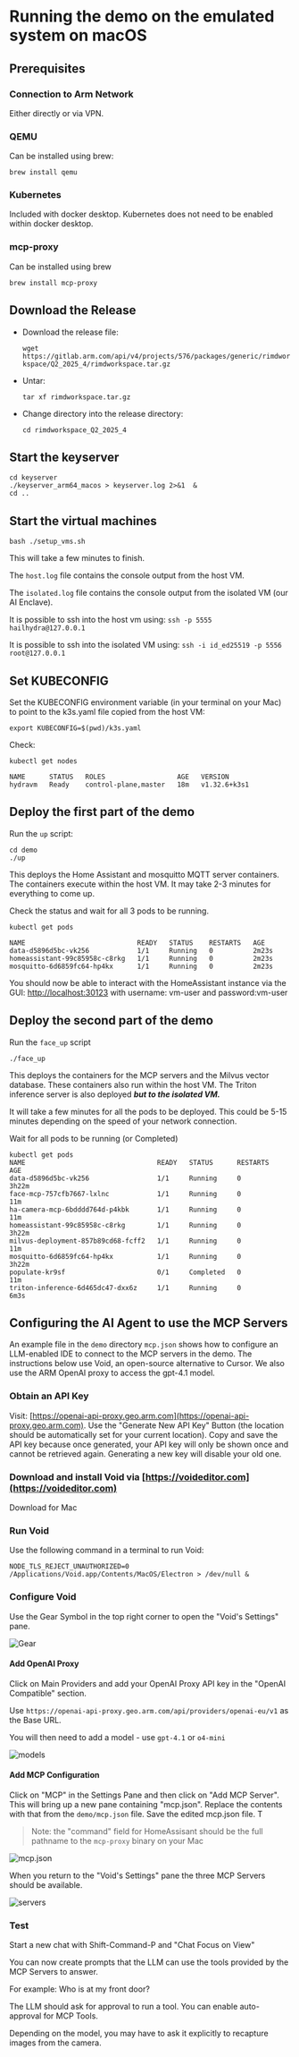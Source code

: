 # Running the demo on the emulated system on macOS

## Prerequisites

### Connection to Arm Network

Either directly or via VPN.


### QEMU

Can be installed using brew:

  `brew install qemu`

### Kubernetes

Included with docker desktop. Kubernetes does not need to be enabled within docker desktop.

### mcp-proxy

Can be installed using brew

```
brew install mcp-proxy
```


## Download the Release

* Download the release file:

  `wget https://gitlab.arm.com/api/v4/projects/576/packages/generic/rimdworkspace/Q2_2025_4/rimdworkspace.tar.gz`

* Untar:

  `tar xf rimdworkspace.tar.gz`

* Change directory into the release directory:

  `cd rimdworkspace_Q2_2025_4`


##  Start the keyserver

  ```
  cd keyserver
  ./keyserver_arm64_macos > keyserver.log 2>&1  &
  cd ..
  ```


## Start the virtual machines 

  `bash ./setup_vms.sh`
  
  This will take a few minutes to finish. 
  
  The `host.log` file contains the console output from the host VM.
  
  The `isolated.log` file contains the console output from the isolated VM (our AI Enclave).
 

  It is possible to ssh into the host vm using: `ssh -p 5555 hailhydra@127.0.0.1`

  It is possible to ssh into the isolated VM using: `ssh -i id_ed25519 -p 5556 root@127.0.0.1`
  
 
 
 
  
## Set KUBECONFIG 

Set the KUBECONFIG environment variable (in your terminal on your Mac) to point to the k3s.yaml file copied from the host VM:

`export KUBECONFIG=$(pwd)/k3s.yaml`


Check:

```
kubectl get nodes

NAME      STATUS   ROLES                  AGE   VERSION
hydravm   Ready    control-plane,master   18m   v1.32.6+k3s1
```


## Deploy the first part of the demo

Run the `up` script:

```
cd demo
./up
```

This deploys the Home Assistant and mosquitto MQTT server containers. The containers execute within the host VM.
It may take 2-3 minutes for everything to come up.

Check the status and wait for all 3 pods to be running.

```
kubectl get pods

NAME                            READY   STATUS    RESTARTS   AGE
data-d5896d5bc-vk256            1/1     Running   0          2m23s
homeassistant-99c85958c-c8rkg   1/1     Running   0          2m23s
mosquitto-6d6859fc64-hp4kx      1/1     Running   0          2m23s
```

You should now be able to interact with the HomeAssistant instance via the GUI: [http://localhost:30123](http://localhost:30123) with username: vm-user and password:vm-user



## Deploy the second part of the demo

Run the `face_up` script

```
./face_up
```

This deploys the containers for the MCP servers and the Milvus vector database. These containers also run within the host VM.
The Triton inference server is also deployed ***but to the isolated VM.***

It will take a few minutes for all the pods to be deployed. This could be 5-15 minutes depending on the speed of your network connection. 

Wait for all pods to be running (or Completed)

```
kubectl get pods
NAME                                 READY   STATUS      RESTARTS   AGE
data-d5896d5bc-vk256                 1/1     Running     0          3h22m
face-mcp-757cfb7667-lxlnc            1/1     Running     0          11m
ha-camera-mcp-6bdddd764d-p4kbk       1/1     Running     0          11m
homeassistant-99c85958c-c8rkg        1/1     Running     0          3h22m
milvus-deployment-857b89cd68-fcff2   1/1     Running     0          11m
mosquitto-6d6859fc64-hp4kx           1/1     Running     0          3h22m
populate-kr9sf                       0/1     Completed   0          11m
triton-inference-6d465dc47-dxx6z     1/1     Running     0          6m3s
```

## Configuring the AI Agent to use the MCP Servers


An example file in the `demo` directory `mcp.json` shows how to configure an LLM-enabled IDE to connect to the MCP servers in the demo.
The instructions below use Void, an open-source alternative to Cursor. We also use the ARM OpenAI proxy to access the gpt-4.1 model.


### Obtain an API Key

Visit: [https://openai-api-proxy.geo.arm.com](https://openai-api-proxy.geo.arm.com). Use the "Generate New API Key" Button (the location should be automatically set for your current location).
Copy and save the API key because once generated, your API key will only be shown once and cannot be retrieved again. Generating a new key will disable your old one.


### Download and install Void via [https://voideditor.com](https://voideditor.com)

Download for Mac


### Run Void

Use the following command in a terminal to run Void:

`NODE_TLS_REJECT_UNAUTHORIZED=0 /Applications/Void.app/Contents/MacOS/Electron > /dev/null &`

### Configure Void

Use the Gear Symbol in the top right corner to open the "Void's Settings" pane.

![Gear](png/settings.png)

#### Add OpenAI Proxy

Click on Main Providers and add your OpenAI Proxy API key in the "OpenAI Compatible" section. 

Use `https://openai-api-proxy.geo.arm.com/api/providers/openai-eu/v1` as the Base URL.

You will then need to add a model - use `gpt-4.1` or `o4-mini`

![models](png/add_models.png)
 


#### Add MCP Configuration 

Click on "MCP" in the Settings Pane and then click on "Add MCP Server". This will bring up a new pane containing "mcp.json". Replace the contents with that from the `demo/mcp.json` file. Save the edited mcp.json file. T


>Note: the "command" field for HomeAssisant should be the full pathname to the `mcp-proxy` binary on your Mac


![mcp.json](png/mcp_json.png)

When you return to the "Void's Settings" pane the three MCP Servers should be available.

![servers](png/servers.png)


### Test

Start a new chat with Shift-Command-P  and "Chat Focus on View"

You can now create prompts that the LLM can use the tools provided by the MCP Servers to answer.

For example: Who is at my front door?

The LLM should ask for approval to run a tool. You can enable auto-approval for MCP Tools.

Depending on the model, you may have to ask it explicitly to recapture images from the camera.
 








